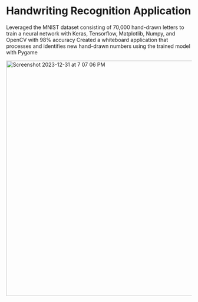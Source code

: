 # Handwriting Recognition Application

Leveraged the MNIST dataset consisting of 70,000 hand-drawn letters to train a neural network with Keras, Tensorflow, Matplotlib, Numpy, and OpenCV with 98% accuracy 
Created a whiteboard application that processes and identifies new hand-drawn numbers using the trained model with Pygame

<img width="637" alt="Screenshot 2023-12-31 at 7 07 06 PM" src="https://github.com/aditi-jain1/Handwriting-Recognition-Application/assets/134651538/a9bf2c8f-0eb2-461a-b734-0105084acbce">
